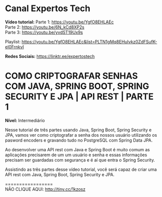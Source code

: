 # Canal Expertos Tech

**Vídeo tutorial:** 
Parte 1: https://youtu.be/YgfO8EHLAEc</br>
Parte 2: https://youtu.be/6N_kCd8XP2s</br>
Parte 3: https://youtu.be/yvdST19Ux9s

Playlist: 
https://youtu.be/YgfO8EHLAEc&list=PLTN1gMq8EHuIvkz0ZdFSufK-eI0FrnkvI

**Redes Sociais:** https://linktr.ee/expertostech  

# COMO CRIPTOGRAFAR SENHAS COM JAVA, SPRING BOOT, SPRING SECURITY E JPA | API REST | PARTE 1

**Nível:** Intermediário

Nesse tutorial de três partes usando Java, Spring Boot, Spring Security e JPA, vamos ver como criptografar a senha dos nossos usuário utilizando os pasword encoders e gravando tudo no PostgreSQL com Spring Data JPA.

Ao desenvolver uma API rest com Java e Spring Boot é muito comum as aplicações precisarem de um um usuário e senha e essas informações precisam ser guardadas com segurança e é aí que entra o Spring Security.

Assistindo as três partes desse vídeo tutorial, você será capaz de criar uma API rest com Java, Spring Boot, Spring Security e JPA.

=================  
NÃO CLIQUE AQUI: http://tiny.cc/1kzosz 
